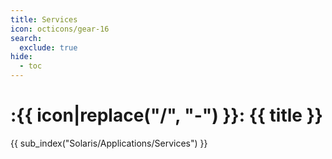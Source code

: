 ```yaml
---
title: Services
icon: octicons/gear-16
search:
  exclude: true
hide:
  - toc
---
```


# :{{ icon|replace("/", "-") }}: {{ title }}

{{ sub_index("Solaris/Applications/Services") }}
